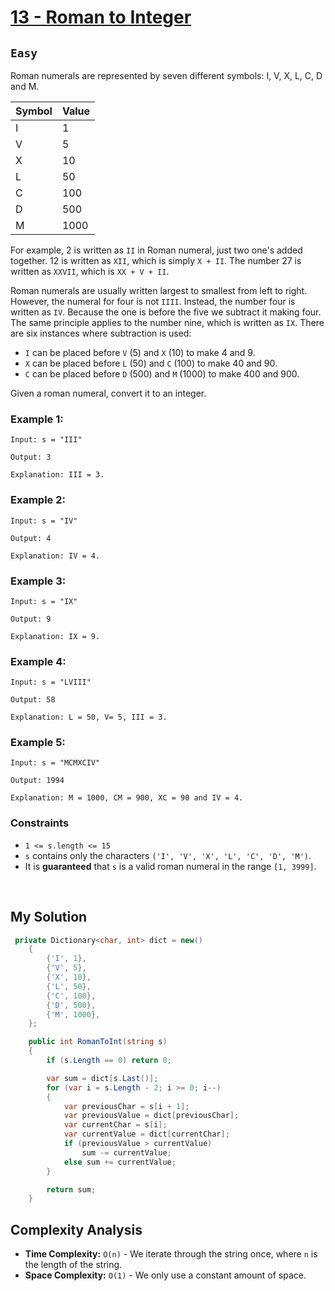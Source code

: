 [leet]: https://leetcode.com/problems/roman-to-integer/

# [13 - Roman to Integer][leet]

## ```Easy```

Roman numerals are represented by seven different symbols: I, V, X, L, C, D and M.

| Symbol | Value |
| ------ | ----- |
| I      | 1     |
| V      | 5     |
| X      | 10    |
| L      | 50    |
| C      | 100   |
| D      | 500   |
| M      | 1000  |

For example, 2 is written as ```II``` in Roman numeral, just two one's added together. 12 is written as ```XII```, which is simply ```X + II```. The number 27 is written as ```XXVII```, which is ```XX + V + II```.

Roman numerals are usually written largest to smallest from left to right. However, the numeral for four is not ```IIII```. Instead, the number four is written as ```IV```. Because the one is before the five we subtract it making four. The same principle applies to the number nine, which is written as ```IX```. There are six instances where subtraction is used:

- ```I``` can be placed before ```V``` (5) and ```X``` (10) to make 4 and 9.
- ```X``` can be placed before ```L``` (50) and ```C``` (100) to make 40 and 90.
- ```C``` can be placed before ```D``` (500) and ```M``` (1000) to make 400 and 900.

Given a roman numeral, convert it to an integer.

### Example 1:

```
Input: s = "III"

Output: 3

Explanation: III = 3.
```

### Example 2:

```
Input: s = "IV"

Output: 4

Explanation: IV = 4.
```

### Example 3:

```
Input: s = "IX"

Output: 9

Explanation: IX = 9.
```

### Example 4:

```
Input: s = "LVIII"

Output: 58

Explanation: L = 50, V= 5, III = 3.
```

### Example 5:

```
Input: s = "MCMXCIV"

Output: 1994

Explanation: M = 1000, CM = 900, XC = 90 and IV = 4.
```

### Constraints
- ```1 <= s.length <= 15```
- ```s``` contains only the characters ```('I', 'V', 'X', 'L', 'C', 'D', 'M')```.
- It is **guaranteed** that ```s``` is a valid roman numeral in the range ```[1, 3999]```.

<br>

## My Solution

```cs
 private Dictionary<char, int> dict = new()
    {
        {'I', 1},
        {'V', 5},
        {'X', 10},
        {'L', 50},
        {'C', 100},
        {'D', 500},
        {'M', 1000},
    };

    public int RomanToInt(string s)
    {
        if (s.Length == 0) return 0;

        var sum = dict[s.Last()];
        for (var i = s.Length - 2; i >= 0; i--)
        {
            var previousChar = s[i + 1];
            var previousValue = dict[previousChar];
            var currentChar = s[i];
            var currentValue = dict[currentChar];
            if (previousValue > currentValue)
                sum -= currentValue;
            else sum += currentValue;
        }

        return sum;
    }
```

## Complexity Analysis

- **Time Complexity:** ```O(n)``` - We iterate through the string once, where ```n``` is the length of the string.
- **Space Complexity:** ```O(1)``` - We only use a constant amount of space.

